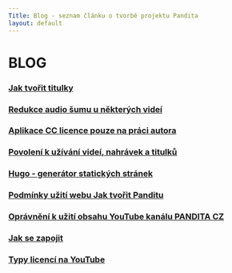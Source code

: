 ```yaml
---
Title: Blog - seznam článku o tvorbě projektu Pandita
layout: default
---
```


# BLOG

<div id="blog" markdown="1" >
<div class="no-link-underline" markdown="1" >

### [Jak tvořit titulky](jak-tvorit-titulky.html) <br>

### [Redukce audio šumu u některých videí](redukce-sumu.html)

### [Aplikace CC licence pouze na práci autora](email-cc.html) <br>

### [Povolení k užívání videí, nahrávek a titulků](povoleni-k-uzivani-videi-nahravek-a-titulku.html) <br>

### [Hugo - generátor statických stránek](hugo-generator-statickych-stranek.html) <br>

### [Podmínky užití webu Jak tvořit Panditu](podminky-uziti.html) <br>

### [Oprávnění k užití obsahu YouTube kanálu PANDITA CZ](opravneni-k-pouziti-obsahu-youtube-kanalu-pandita-cz.html)

### [Jak se zapojit](jak-se-zapojit.html)

### [Typy licencí na YouTube](typy-licenci-na-youtube.html)

</div>
</div>
